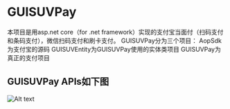 # GUISUVPay
本项目是用asp.net core（for .net framework）实现的支付宝当面付（扫码支付和条码支付），微信扫码支付和刷卡支付。
GUISUVPay分为三个项目： AopSdk为支付宝的源码 GUISUVEntity为GUISUVPay使用的实体类项目 GUISUVPay为真正的支付项目
## GUISUVPay APIs如下图
![Alt text](http://www.dlsaiko.net/GUISUVPayActions.png "GUISUVPay APIs")

